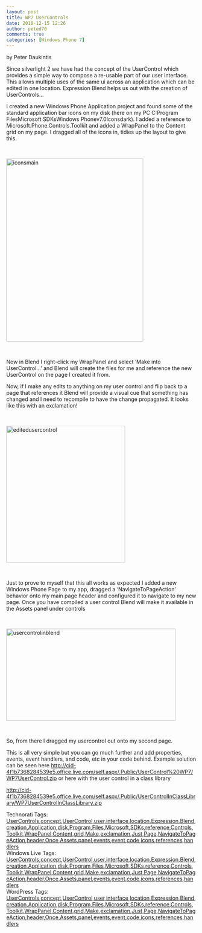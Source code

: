 ```yaml
---
layout: post
title: WP7 UserControls
date: 2010-12-15 12:26
author: peted70
comments: true
categories: [Windows Phone 7]
---
```

<p>by Peter Daukintis</p>  <p>Since silverlight 2 we have had the concept of the UserControl which provides a simple way to compose a re-usable part of our user interface. This allows multiple uses of the same ui across an application which can be edited in one location. Expression Blend helps us out with the creation of UserControls…</p>  <p>I created a new Windows Phone Application project and found some of the standard application bar icons on my disk (here on my PC C:Program FilesMicrosoft SDKsWindows Phonev7.0Iconsdark). I added a reference to Microsoft.Phone.Controls.Toolkit and added a WrapPanel to the Content grid on my page. I dragged all of the icons in, tidies up the layout to give this.</p>  <p>&#160;</p>  <p><a href="http://peted.azurewebsites.net/wp-content/uploads/2010/12/iconsmain.png"><img style="background-image:none;border-bottom:0;border-left:0;padding-left:0;padding-right:0;display:block;float:none;border-top:0;border-right:0;padding-top:0;" title="iconsmain" border="0" alt="iconsmain" src="http://peted.azurewebsites.net/wp-content/uploads/2010/12/iconsmain_thumb.png" width="363" height="484" /></a></p>  <p>&#160;</p>  <p>Now in Blend I right-click my WrapPanel and select ‘Make into UserControl…’ and Blend will create the files for me and reference the new UserControl on the page I created it from.</p>  <p>Now, if I make any edits to anything on my user control and flip back to a page that references it Blend will provide a visual cue that something has changed and I need to recompile to have the change propagated. It looks like this with an exclamation!</p>  <p>&#160;</p>  <p><a href="http://peted.azurewebsites.net/wp-content/uploads/2010/12/editedusercontrol.png"><img style="background-image:none;border-bottom:0;border-left:0;padding-left:0;padding-right:0;display:block;float:none;border-top:0;border-right:0;padding-top:0;" title="editedusercontrol" border="0" alt="editedusercontrol" src="http://peted.azurewebsites.net/wp-content/uploads/2010/12/editedusercontrol_thumb.png" width="315" height="362" /></a></p>  <p>&#160;</p>  <p>Just to prove to myself that this all works as expected I added a new Windows Phone Page to my app, dragged a ‘NavigateToPageAction’ behavior onto my main page header and configured it to navigate to my new page. Once you have compiled a user control Blend will make it available in the Assets panel under controls</p>  <p>&#160;</p>  <p><a href="http://peted.azurewebsites.net/wp-content/uploads/2010/12/usercontrolinblend.png"><img style="background-image:none;border-bottom:0;border-left:0;padding-left:0;padding-right:0;display:block;float:none;border-top:0;border-right:0;padding-top:0;" title="usercontrolinblend" border="0" alt="usercontrolinblend" src="http://peted.azurewebsites.net/wp-content/uploads/2010/12/usercontrolinblend_thumb.png" width="449" height="243" /></a></p>  <p>&#160;</p>  <p>So, from there I dragged my usercontrol out onto my second page.</p>  <p>This is all very simple but you can go much further and add properties, events, event handlers, and code, etc in your code behind. Example solution can be seen here <a title="http://cid-4f1b7368284539e5.office.live.com/self.aspx/.Public/UserControl%20WP7/WP7UserControl.zip" href="http://cid-4f1b7368284539e5.office.live.com/self.aspx/.Public/UserControl%20WP7/WP7UserControl.zip">http://cid-4f1b7368284539e5.office.live.com/self.aspx/.Public/UserControl%20WP7/WP7UserControl.zip</a> or here with the user control in a class library</p>  <p><a title="http://cid-4f1b7368284539e5.office.live.com/self.aspx/.Public/UserControlInClassLibrary/WP7UserControlInClassLibrary.zip" href="http://cid-4f1b7368284539e5.office.live.com/self.aspx/.Public/UserControlInClassLibrary/WP7UserControlInClassLibrary.zip">http://cid-4f1b7368284539e5.office.live.com/self.aspx/.Public/UserControlInClassLibrary/WP7UserControlInClassLibrary.zip</a></p>   Technorati Tags: <a href="http://technorati.com/tags/UserControls" rel="tag">UserControls</a>,<a href="http://technorati.com/tags/concept" rel="tag">concept</a>,<a href="http://technorati.com/tags/UserControl" rel="tag">UserControl</a>,<a href="http://technorati.com/tags/user" rel="tag">user</a>,<a href="http://technorati.com/tags/interface" rel="tag">interface</a>,<a href="http://technorati.com/tags/location" rel="tag">location</a>,<a href="http://technorati.com/tags/Expression" rel="tag">Expression</a>,<a href="http://technorati.com/tags/Blend" rel="tag">Blend</a>,<a href="http://technorati.com/tags/creation" rel="tag">creation</a>,<a href="http://technorati.com/tags/Application" rel="tag">Application</a>,<a href="http://technorati.com/tags/disk" rel="tag">disk</a>,<a href="http://technorati.com/tags/Program" rel="tag">Program</a>,<a href="http://technorati.com/tags/Files" rel="tag">Files</a>,<a href="http://technorati.com/tags/Microsoft" rel="tag">Microsoft</a>,<a href="http://technorati.com/tags/SDKs" rel="tag">SDKs</a>,<a href="http://technorati.com/tags/reference" rel="tag">reference</a>,<a href="http://technorati.com/tags/Controls" rel="tag">Controls</a>,<a href="http://technorati.com/tags/Toolkit" rel="tag">Toolkit</a>,<a href="http://technorati.com/tags/WrapPanel" rel="tag">WrapPanel</a>,<a href="http://technorati.com/tags/Content" rel="tag">Content</a>,<a href="http://technorati.com/tags/grid" rel="tag">grid</a>,<a href="http://technorati.com/tags/Make" rel="tag">Make</a>,<a href="http://technorati.com/tags/exclamation" rel="tag">exclamation</a>,<a href="http://technorati.com/tags/Just" rel="tag">Just</a>,<a href="http://technorati.com/tags/Page" rel="tag">Page</a>,<a href="http://technorati.com/tags/NavigateToPageAction" rel="tag">NavigateToPageAction</a>,<a href="http://technorati.com/tags/header" rel="tag">header</a>,<a href="http://technorati.com/tags/Once" rel="tag">Once</a>,<a href="http://technorati.com/tags/Assets" rel="tag">Assets</a>,<a href="http://technorati.com/tags/panel" rel="tag">panel</a>,<a href="http://technorati.com/tags/events" rel="tag">events</a>,<a href="http://technorati.com/tags/event" rel="tag">event</a>,<a href="http://technorati.com/tags/code" rel="tag">code</a>,<a href="http://technorati.com/tags/icons" rel="tag">icons</a>,<a href="http://technorati.com/tags/references" rel="tag">references</a>,<a href="http://technorati.com/tags/handlers" rel="tag">handlers</a>  <br />   Windows Live Tags: <a href="http://windows.live.com/connect/tag/UserControls" rel="clubhouseTag">UserControls</a>,<a href="http://windows.live.com/connect/tag/concept" rel="clubhouseTag">concept</a>,<a href="http://windows.live.com/connect/tag/UserControl" rel="clubhouseTag">UserControl</a>,<a href="http://windows.live.com/connect/tag/user" rel="clubhouseTag">user</a>,<a href="http://windows.live.com/connect/tag/interface" rel="clubhouseTag">interface</a>,<a href="http://windows.live.com/connect/tag/location" rel="clubhouseTag">location</a>,<a href="http://windows.live.com/connect/tag/Expression" rel="clubhouseTag">Expression</a>,<a href="http://windows.live.com/connect/tag/Blend" rel="clubhouseTag">Blend</a>,<a href="http://windows.live.com/connect/tag/creation" rel="clubhouseTag">creation</a>,<a href="http://windows.live.com/connect/tag/Application" rel="clubhouseTag">Application</a>,<a href="http://windows.live.com/connect/tag/disk" rel="clubhouseTag">disk</a>,<a href="http://windows.live.com/connect/tag/Program" rel="clubhouseTag">Program</a>,<a href="http://windows.live.com/connect/tag/Files" rel="clubhouseTag">Files</a>,<a href="http://windows.live.com/connect/tag/Microsoft" rel="clubhouseTag">Microsoft</a>,<a href="http://windows.live.com/connect/tag/SDKs" rel="clubhouseTag">SDKs</a>,<a href="http://windows.live.com/connect/tag/reference" rel="clubhouseTag">reference</a>,<a href="http://windows.live.com/connect/tag/Controls" rel="clubhouseTag">Controls</a>,<a href="http://windows.live.com/connect/tag/Toolkit" rel="clubhouseTag">Toolkit</a>,<a href="http://windows.live.com/connect/tag/WrapPanel" rel="clubhouseTag">WrapPanel</a>,<a href="http://windows.live.com/connect/tag/Content" rel="clubhouseTag">Content</a>,<a href="http://windows.live.com/connect/tag/grid" rel="clubhouseTag">grid</a>,<a href="http://windows.live.com/connect/tag/Make" rel="clubhouseTag">Make</a>,<a href="http://windows.live.com/connect/tag/exclamation" rel="clubhouseTag">exclamation</a>,<a href="http://windows.live.com/connect/tag/Just" rel="clubhouseTag">Just</a>,<a href="http://windows.live.com/connect/tag/Page" rel="clubhouseTag">Page</a>,<a href="http://windows.live.com/connect/tag/NavigateToPageAction" rel="clubhouseTag">NavigateToPageAction</a>,<a href="http://windows.live.com/connect/tag/header" rel="clubhouseTag">header</a>,<a href="http://windows.live.com/connect/tag/Once" rel="clubhouseTag">Once</a>,<a href="http://windows.live.com/connect/tag/Assets" rel="clubhouseTag">Assets</a>,<a href="http://windows.live.com/connect/tag/panel" rel="clubhouseTag">panel</a>,<a href="http://windows.live.com/connect/tag/events" rel="clubhouseTag">events</a>,<a href="http://windows.live.com/connect/tag/event" rel="clubhouseTag">event</a>,<a href="http://windows.live.com/connect/tag/code" rel="clubhouseTag">code</a>,<a href="http://windows.live.com/connect/tag/icons" rel="clubhouseTag">icons</a>,<a href="http://windows.live.com/connect/tag/references" rel="clubhouseTag">references</a>,<a href="http://windows.live.com/connect/tag/handlers" rel="clubhouseTag">handlers</a>  <br />     WordPress Tags: <a href="http://wordpress.com/tag/UserControls" rel="Tag">UserControls</a>,<a href="http://wordpress.com/tag/concept" rel="Tag">concept</a>,<a href="http://wordpress.com/tag/UserControl" rel="Tag">UserControl</a>,<a href="http://wordpress.com/tag/user" rel="Tag">user</a>,<a href="http://wordpress.com/tag/interface" rel="Tag">interface</a>,<a href="http://wordpress.com/tag/location" rel="Tag">location</a>,<a href="http://wordpress.com/tag/Expression" rel="Tag">Expression</a>,<a href="http://wordpress.com/tag/Blend" rel="Tag">Blend</a>,<a href="http://wordpress.com/tag/creation" rel="Tag">creation</a>,<a href="http://wordpress.com/tag/Application" rel="Tag">Application</a>,<a href="http://wordpress.com/tag/disk" rel="Tag">disk</a>,<a href="http://wordpress.com/tag/Program" rel="Tag">Program</a>,<a href="http://wordpress.com/tag/Files" rel="Tag">Files</a>,<a href="http://wordpress.com/tag/Microsoft" rel="Tag">Microsoft</a>,<a href="http://wordpress.com/tag/SDKs" rel="Tag">SDKs</a>,<a href="http://wordpress.com/tag/reference" rel="Tag">reference</a>,<a href="http://wordpress.com/tag/Controls" rel="Tag">Controls</a>,<a href="http://wordpress.com/tag/Toolkit" rel="Tag">Toolkit</a>,<a href="http://wordpress.com/tag/WrapPanel" rel="Tag">WrapPanel</a>,<a href="http://wordpress.com/tag/Content" rel="Tag">Content</a>,<a href="http://wordpress.com/tag/grid" rel="Tag">grid</a>,<a href="http://wordpress.com/tag/Make" rel="Tag">Make</a>,<a href="http://wordpress.com/tag/exclamation" rel="Tag">exclamation</a>,<a href="http://wordpress.com/tag/Just" rel="Tag">Just</a>,<a href="http://wordpress.com/tag/Page" rel="Tag">Page</a>,<a href="http://wordpress.com/tag/NavigateToPageAction" rel="Tag">NavigateToPageAction</a>,<a href="http://wordpress.com/tag/header" rel="Tag">header</a>,<a href="http://wordpress.com/tag/Once" rel="Tag">Once</a>,<a href="http://wordpress.com/tag/Assets" rel="Tag">Assets</a>,<a href="http://wordpress.com/tag/panel" rel="Tag">panel</a>,<a href="http://wordpress.com/tag/events" rel="Tag">events</a>,<a href="http://wordpress.com/tag/event" rel="Tag">event</a>,<a href="http://wordpress.com/tag/code" rel="Tag">code</a>,<a href="http://wordpress.com/tag/icons" rel="Tag">icons</a>,<a href="http://wordpress.com/tag/references" rel="Tag">references</a>,<a href="http://wordpress.com/tag/handlers" rel="Tag">handlers</a>
